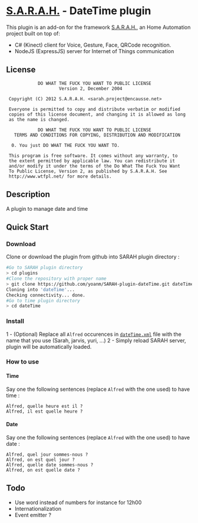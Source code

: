 # [S.A.R.A.H.](http://encausse.net/s-a-r-a-h) - DateTime plugin

This plugin is an add-on for the framework [S.A.R.A.H.](http://encausse.net/s-a-r-a-h), an Home Automation project built 
on top of:
* C# (Kinect) client for Voice, Gesture, Face, QRCode recognition. 
* NodeJS (ExpressJS) server for Internet of Things communication

## License

```
            DO WHAT THE FUCK YOU WANT TO PUBLIC LICENSE
                    Version 2, December 2004

 Copyright (C) 2012 S.A.R.A.H. <sarah.project@encausse.net>

 Everyone is permitted to copy and distribute verbatim or modified
 copies of this license document, and changing it is allowed as long
 as the name is changed.

            DO WHAT THE FUCK YOU WANT TO PUBLIC LICENSE
   TERMS AND CONDITIONS FOR COPYING, DISTRIBUTION AND MODIFICATION

  0. You just DO WHAT THE FUCK YOU WANT TO.
```

```
 This program is free software. It comes without any warranty, to
 the extent permitted by applicable law. You can redistribute it
 and/or modify it under the terms of the Do What The Fuck You Want
 To Public License, Version 2, as published by S.A.R.A.H. See
 http://www.wtfpl.net/ for more details.
```


## Description

A plugin to manage date and time


## Quick Start
### Download
Clone or download the plugin from github into SARAH plugin directory :
```bash
#Go to SARAH plugin directory
> cd plugins
#Clone the repository with proper name
> git clone https://github.com/yoanm/SARAH-plugin-dateTime.git dateTime
Cloning into 'dateTime'...
Checking connectivity... done.
#Go to time plugin directory
> cd dateTime
```

### Install
 1 - (Optional) Replace all `Alfred` occurences in [`dateTime.xml`](./dateTime.xml) file with the name that you use (Sarah, jarvis, yuri, ...)
 2 - Simply reload SARAH server, plugin will be automatically loaded.

### How to use

#### Time
Say one the following sentences (replace `Alfred` with the one used) to have time : 
```
Alfred, quelle heure est il ?
Alfred, il est quelle heure ?
```

#### Date
Say one the following sentences (replace `Alfred` with the one used) to have date : 
```
Alfred, quel jour sommes-nous ?
Alfred, on est quel jour ?
Alfred, quelle date sommes-nous ?
Alfred, on est quelle date ?
```

## Todo
 - Use word instead of numbers for instance for 12h00
 - Internationalization
 - Event emitter ?
